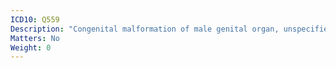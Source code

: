 ```yaml
---
ICD10: Q559
Description: "Congenital malformation of male genital organ, unspecified"
Matters: No
Weight: 0
---
```


